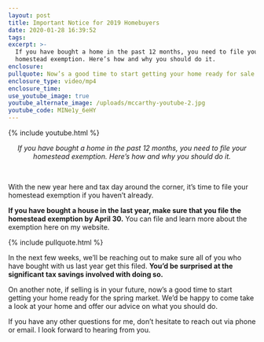 ```yaml
---
layout: post
title: Important Notice for 2019 Homebuyers
date: 2020-01-28 16:39:52
tags:
excerpt: >-
  If you have bought a home in the past 12 months, you need to file your
  homestead exemption. Here’s how and why you should do it.
enclosure:
pullquote: Now’s a good time to start getting your home ready for sale.
enclosure_type: video/mp4
enclosure_time:
use_youtube_image: true
youtube_alternate_image: /uploads/mccarthy-youtube-2.jpg
youtube_code: MINe1y_6eHY
---
```


{% include youtube.html %}

<center><em>If you have bought a home in the past 12 months, you need to file your homestead exemption. Here&rsquo;s how and why you should do it.</em></center>

&nbsp;

With the new year here and tax day around the corner, it’s time to file your homestead exemption if you haven’t already.

**If you have bought a house in the last year, make sure that you file the homestead exemption by April 30.** You can file and learn more about the exemption here on my website.

{% include pullquote.html %}

In the next few weeks, we’ll be reaching out to make sure all of you who have bought with us last year get this filed. **You’d be surprised at the significant tax savings involved with doing so.**

On another note, if selling is in your future, now’s a good time to start getting your home ready for the spring market. We’d be happy to come take a look at your home and offer our advice on what you should do.

If you have any other questions for me, don’t hesitate to reach out via phone or email. I look forward to hearing from you.

&nbsp;